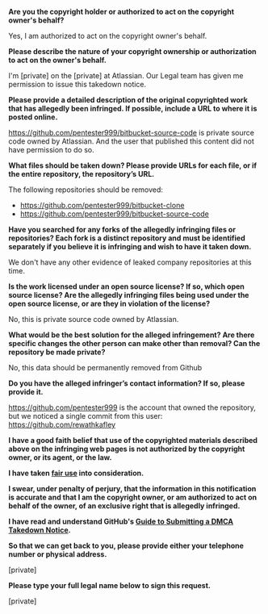 **Are you the copyright holder or authorized to act on the copyright owner's behalf?**

Yes, I am authorized to act on the copyright owner's behalf.

**Please describe the nature of your copyright ownership or authorization to act on the owner's behalf.**

I'm [private] on the [private] at Atlassian. Our Legal team has given me permission to issue this takedown notice.

**Please provide a detailed description of the original copyrighted work that has allegedly been infringed. If possible, include a URL to where it is posted online.**

https://github.com/pentester999/bitbucket-source-code is private source code owned by Atlassian. And the user that published this content did not have permission to do so.

**What files should be taken down? Please provide URLs for each file, or if the entire repository, the repository’s URL.**

The following repositories should be removed:

* https://github.com/pentester999/bitbucket-clone  
* https://github.com/pentester999/bitbucket-source-code

**Have you searched for any forks of the allegedly infringing files or repositories? Each fork is a distinct repository and must be identified separately if you believe it is infringing and wish to have it taken down.**

We don't have any other evidence of leaked company repositories at this time.

**Is the work licensed under an open source license? If so, which open source license? Are the allegedly infringing files being used under the open source license, or are they in violation of the license?**

No, this is private source code owned by Atlassian.

**What would be the best solution for the alleged infringement? Are there specific changes the other person can make other than removal? Can the repository be made private?**

No, this data should be permanently removed from Github

**Do you have the alleged infringer’s contact information? If so, please provide it.**

https://github.com/pentester999 is the account that owned the repository, but we noticed a single commit from this user: https://github.com/rewathkafley

**I have a good faith belief that use of the copyrighted materials described above on the infringing web pages is not authorized by the copyright owner, or its agent, or the law.**

**I have taken <a href="https://www.lumendatabase.org/topics/22">fair use</a> into consideration.**

**I swear, under penalty of perjury, that the information in this notification is accurate and that I am the copyright owner, or am authorized to act on behalf of the owner, of an exclusive right that is allegedly infringed.**

**I have read and understand GitHub's <a href="https://docs.github.com/articles/guide-to-submitting-a-dmca-takedown-notice/">Guide to Submitting a DMCA Takedown Notice</a>.**

**So that we can get back to you, please provide either your telephone number or physical address.**

[private]

**Please type your full legal name below to sign this request.**

[private]
